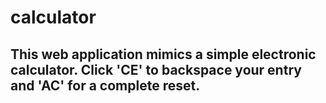 # calculator

## This web application mimics a simple electronic calculator.  Click 'CE' to backspace your entry and 'AC' for a complete reset.
